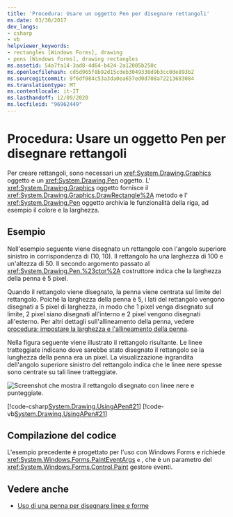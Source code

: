 ```yaml
---
title: 'Procedura: Usare un oggetto Pen per disegnare rettangoli'
ms.date: 03/30/2017
dev_langs:
- csharp
- vb
helpviewer_keywords:
- rectangles [Windows Forms], drawing
- pens [Windows Forms], drawing rectangles
ms.assetid: 54a7fa14-3ad8-4d64-b424-2a12005b250c
ms.openlocfilehash: cd5d965f8b92d15cdeb3049330d9b3cc0de893b2
ms.sourcegitcommit: 9f6df084c53a3da0ea657ed0d708a72213683084
ms.translationtype: MT
ms.contentlocale: it-IT
ms.lasthandoff: 12/09/2020
ms.locfileid: "96962449"
---
```

# <a name="how-to-use-a-pen-to-draw-rectangles"></a>Procedura: Usare un oggetto Pen per disegnare rettangoli
Per creare rettangoli, sono necessari un <xref:System.Drawing.Graphics> oggetto e un <xref:System.Drawing.Pen> oggetto. L' <xref:System.Drawing.Graphics> oggetto fornisce il <xref:System.Drawing.Graphics.DrawRectangle%2A> metodo e l' <xref:System.Drawing.Pen> oggetto archivia le funzionalità della riga, ad esempio il colore e la larghezza.  
  
## <a name="example"></a>Esempio  
 Nell'esempio seguente viene disegnato un rettangolo con l'angolo superiore sinistro in corrispondenza di (10, 10). Il rettangolo ha una larghezza di 100 e un'altezza di 50. Il secondo argomento passato al <xref:System.Drawing.Pen.%23ctor%2A> costruttore indica che la larghezza della penna è 5 pixel.  
  
 Quando il rettangolo viene disegnato, la penna viene centrata sul limite del rettangolo. Poiché la larghezza della penna è 5, i lati del rettangolo vengono disegnati a 5 pixel di larghezza, in modo che 1 pixel venga disegnato sul limite, 2 pixel siano disegnati all'interno e 2 pixel vengono disegnati all'esterno. Per altri dettagli sull'allineamento della penna, vedere [procedura: impostare la larghezza e l'allineamento della penna](how-to-set-pen-width-and-alignment.md).  
  
 Nella figura seguente viene illustrato il rettangolo risultante. Le linee tratteggiate indicano dove sarebbe stato disegnato il rettangolo se la lunghezza della penna era un pixel. La visualizzazione ingrandita dell'angolo superiore sinistro del rettangolo indica che le linee nere spesse sono centrate su tali linee tratteggiate.  
  
 ![Screenshot che mostra il rettangolo disegnato con linee nere e punteggiate.](./media/how-to-use-a-pen-to-draw-rectangles/drawn-rectangle-black-lines-dotted-lines.gif)  
  
 [!code-csharp[System.Drawing.UsingAPen#21](~/samples/snippets/csharp/VS_Snippets_Winforms/System.Drawing.UsingAPen/CS/Class1.cs#21)]
 [!code-vb[System.Drawing.UsingAPen#21](~/samples/snippets/visualbasic/VS_Snippets_Winforms/System.Drawing.UsingAPen/VB/Class1.vb#21)]  
  
## <a name="compiling-the-code"></a>Compilazione del codice  
 L'esempio precedente è progettato per l'uso con Windows Forms e richiede <xref:System.Windows.Forms.PaintEventArgs> `e` , che è un parametro del <xref:System.Windows.Forms.Control.Paint> gestore eventi.  
  
## <a name="see-also"></a>Vedere anche

- [Uso di una penna per disegnare linee e forme](using-a-pen-to-draw-lines-and-shapes.md)
